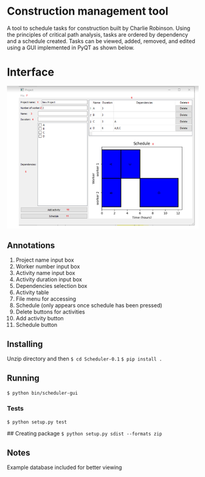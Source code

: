 # Construction management tool
A tool to schedule tasks for construction built by Charlie Robinson. Using the principles of critical path analysis, tasks are ordered by dependency and a schedule created. Tasks can be viewed, added, removed, and edited using a GUI implemented in PyQT as shown below.

# Interface

![GUI interface](https://github.com/charliejrobinson/construction-management-tool/blob/main/Interface.PNG)

## Annotations
 1. Project name input box 
 2. Worker number input box  
 3. Activity name input box 
 4. Activity duration input box 
 5. Dependencies selection box 
 6. Activity table
 7. File menu for accessing 
 8. Schedule (only appears once schedule has been pressed) 
 9. Delete buttons for activities
 10. Add activity button
 11. Schedule button
 
 

## Installing
Unzip directory and then
`$ cd Scheduler-0.1`
`$ pip install .`

## Running
`$ python bin/scheduler-gui`

### Tests
`$ python setup.py test`

## Creating package
`$ python setup.py sdist --formats zip`

## Notes
Example database included for better viewing
